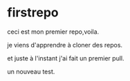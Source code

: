 # firstrepo

ceci est mon premier repo,voila.

je viens d'apprendre à cloner des repos.


et juste à l'instant j'ai fait un premier pull.

un nouveau test.
